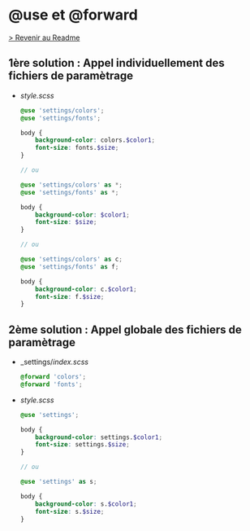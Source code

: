 # @use et @forward

[> Revenir au Readme](./../README.md)

## 1ère solution : Appel individuellement des fichiers de paramètrage

- _style.scss_

    ```scss
    @use 'settings/colors';
    @use 'settings/fonts';

    body {
        background-color: colors.$color1;
        font-size: fonts.$size;
    }

    // ou

    @use 'settings/colors' as *;
    @use 'settings/fonts' as *;

    body {
        background-color: $color1;
        font-size: $size;
    }

    // ou

    @use 'settings/colors' as c;
    @use 'settings/fonts' as f;

    body {
        background-color: c.$color1;
        font-size: f.$size;
    }
    ```

## 2ème solution : Appel globale des fichiers de paramètrage

- _settings/_index.scss_

    ```scss
    @forward 'colors';
    @forward 'fonts';
    ```

- _style.scss_

    ```scss
    @use 'settings';

    body {
        background-color: settings.$color1;
        font-size: settings.$size;
    }

    // ou

    @use 'settings' as s;

    body {
        background-color: s.$color1;
        font-size: s.$size;
    }
    ```
